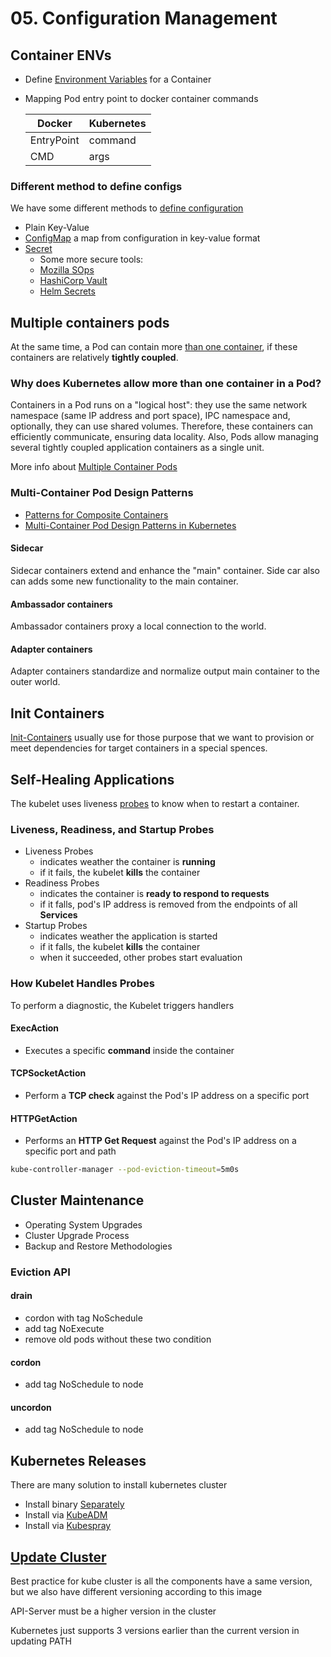 # 05. Configuration Management

## Container ENVs

- Define [Environment Variables] for a Container

- Mapping Pod entry point to docker container commands

  | Docker | Kubernetes |
  | - | - |
  | EntryPoint | command |
  | CMD | args |

### Different method to define configs

We have some different methods to [define configuration]

- Plain Key-Value
- [ConfigMap] a map from configuration in key-value format
- [Secret]
  - Some more secure tools:
  - [Mozilla SOps][Mozilla-SOps]
  - [HashiCorp Vault][HashiCorp-Vault]
  - [Helm Secrets][Helm-Secrets]

## Multiple containers pods

 At the same time, a Pod can contain more [than one container][Multiple-containers-pods], if these containers are relatively **tightly coupled**.

### Why does Kubernetes allow more than one container in a Pod?

Containers in a Pod runs on a "logical host": they use the same network namespace (same IP address and port space), IPC namespace and, optionally, they can use shared volumes. Therefore, these containers can efficiently communicate, ensuring data locality. Also, Pods allow managing several tightly coupled application containers as a single unit.

More info about [Multiple Container Pods]

### Multi-Container Pod Design Patterns

- [Patterns for Composite Containers][Ptrns-for-Cmpsit-Cont]
- [Multi-Container Pod Design Patterns in Kubernetes][mcpdpik]

#### Sidecar

Sidecar containers extend and enhance the "main" container. Side car also can adds some new functionality to the main container.

#### Ambassador containers

Ambassador containers proxy a local connection to the world.

#### Adapter containers

Adapter containers standardize and normalize output main container to the outer world.

## Init Containers

[Init-Containers] usually use for those purpose that we want to provision or meet dependencies for target containers in a special spences.

## Self-Healing Applications

The kubelet uses liveness [probes][Self-Healing-Apps] to know when to restart a container.

### Liveness, Readiness, and Startup Probes

- Liveness  Probes
  - indicates weather the container is **running**
  - if it fails, the kubelet **kills** the container
- Readiness Probes
  - indicates the container is **ready to respond to requests**
  - if it falls, pod's IP address is removed from the endpoints of all **Services**
- Startup   Probes
  - indicates weather the application is started
  - if it falls, the kubelet **kills** the container
  - when it succeeded, other probes start evaluation

### How Kubelet Handles Probes

To perform a diagnostic, the Kubelet triggers handlers

#### ExecAction

- Executes a specific **command** inside the container

#### TCPSocketAction

- Perform a **TCP check** against the Pod's IP address on a specific port

#### HTTPGetAction

- Performs an **HTTP Get Request** against the Pod's IP address on a specific port and path

```bash
kube-controller-manager --pod-eviction-timeout=5m0s
```

## Cluster Maintenance

- Operating System Upgrades
- Cluster Upgrade Process
- Backup and Restore Methodologies

### Eviction API

#### drain

- cordon with tag NoSchedule
- add tag NoExecute
- remove old pods without these two condition

#### cordon

- add tag NoSchedule to node

#### uncordon

- add tag NoSchedule to node

## Kubernetes Releases

There are many solution to install kubernetes cluster

- Install binary [Separately]
- Install via [KubeADM]
- Install via [Kubespray]

## [Update Cluster][update-cluster]

Best practice for kube cluster is all the components have a same version,
but we also have different versioning according to this image

API-Server must be a higher version in the cluster

Kubernetes just supports 3 versions earlier than the current version in updating PATH

<!-- http links -->
[Environment Variables]: https://kubernetes.io/docs/tasks/inject-data-application/define-environment-variable-container/
[define configuration]: https://kubernetes.io/docs/tasks/inject-data-application/define-environment-variable-container/
[ConfigMap]: https://kubernetes.io/docs/tasks/configure-pod-container/configure-pod-configmap/#configure-all-key-value-pairs-in-a-configmap-as-container-environment-variables
[Secret]: https://kubernetes.io/docs/tasks/inject-data-application/distribute-credentials-secure/#configure-all-key-value-pairs-in-a-secret-as-container-environment-variables
[Mozilla-SOps]: https://github.com/getsops/sops
[HashiCorp-Vault]: https://www.vaultproject.io/
[Helm-Secrets]: https://github.com/jkroepke/helm-secrets
[Multiple-containers-pods]: https://kubernetes.io/docs/concepts/workloads/pods/#how-pods-manage-multiple-containers
[Multiple Container Pods]: https://linchpiner.github.io/k8s-multi-container-pods.html
[mcpdpik]: https://matthewpalmer.net/kubernetes-app-developer/articles/multi-container-pod-design-patterns.html
[Ptrns-for-Cmpsit-Cont]: https://kubernetes.io/blog/2015/06/the-distributed-system-toolkit-patterns/
[Init-Containers]: https://kubernetes.io/docs/concepts/workloads/pods/init-containers/
[Self-Healing-Apps]: https://kubernetes.io/docs/concepts/configuration/liveness-readiness-startup-probes/
[Separately]: https://github.com/kelseyhightower/kubernetes-the-hard-way
[KubeADM]: https://kubernetes.io/docs/setup/production-environment/tools/kubeadm/create-cluster-kubeadm/
[Kubespray]: https://github.com/kubespray
[update-cluster]: https://kubernetes.io/docs/tasks/administer-cluster/cluster-upgrade/
